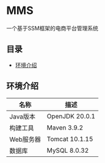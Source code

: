 # MMS
一个基于SSM框架的电商平台管理系统

## 目录

- [环境介绍](#环境介绍)

## 环境介绍

| 名称      | 描述             |
| --------- |----------------|
| Java版本  | OpenJDK 20.0.1 |
| 构建工具  | Maven 3.9.2    |
| Web服务器 | Tomcat 10.1.15 |
| 数据库    | MySQL 8.0.32   |



